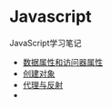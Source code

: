 # Javascript

JavaScript学习笔记

- [数据属性和访问器属性](./notes/数据属性和访问器属性.md)
- [创建对象](./notes/创建对象.md)
- [代理与反射](./notes/代理与反射.md)
- 
